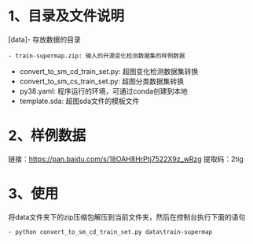 # 1、目录及文件说明

[data]- 存放数据的目录

    - train-supermap.zip: 输入的开源变化检测数据集的样例数据

- convert_to_sm_cd_train_set.py: 超图变化检测数据集转换
- convert_to_sm_cs_train_set.py: 超图分类数据集转换
- py38.yaml: 程序运行的环境，可通过conda创建到本地
- template.sda: 超图sda文件的模板文件


# 2、样例数据

链接：https://pan.baidu.com/s/18OAH8HrPtj7522X9z_wRzg 
提取码：2tig

# 3、使用

将data文件夹下的zip压缩包解压到当前文件夹，然后在控制台执行下面的语句

    - python convert_to_sm_cd_train_set.py data\train-supermap
